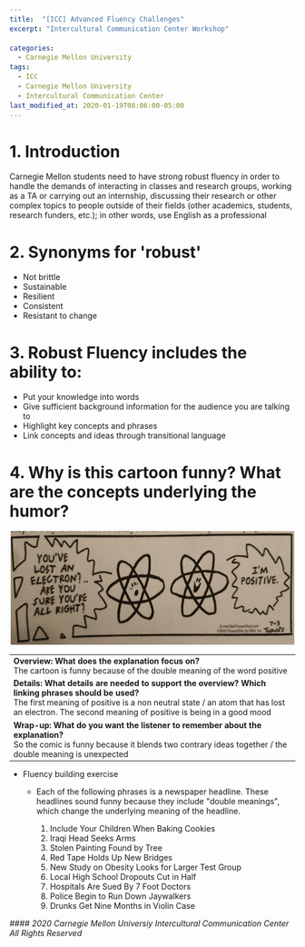 ```yaml
---
title:  "[ICC] Advanced Fluency Challenges"
excerpt: "Intercultural Communication Center Workshop"

categories:
  - Carnegie Mellon University
tags:
  - ICC
  - Carnegie Mellon University
  - Intercultural Communication Center
last_modified_at: 2020-01-19T08:06:00-05:00
---
```


# 1. Introduction
Carnegie Mellon students need to have strong robust fluency in order to handle the demands of interacting in classes and research groups,
working as a TA or carrying out an internship, discussing their research or other complex topics to people outside of their fields (other
academics, students, research funders, etc.); in other words, use English as a professional
  
# 2. Synonyms for 'robust'
- Not brittle
- Sustainable
- Resilient
- Consistent
- Resistant to change

# 3. Robust Fluency includes the ability to:
- Put your knowledge into words
- Give sufficient background information for the audience you are talking to
- Highlight key concepts and phrases
- Link concepts and ideas through transitional language

# 4. Why is this cartoon funny? What are the concepts underlying the humor?
<p align="center">
  <img width="500" height="200" src="/images/ICC0.png">
</p>

|                                               |
| :-------------------------------------------- |
| **Overview: What does the explanation focus on?**<br/>The cartoon is funny because of the double meaning of the word positive |
| **Details: What details are needed to support the overview? Which linking phrases should be used?**<br/>The first meaning of positive is a non neutral state / an atom that has lost an electron. The second meaning of positive is being in a good mood |
| **Wrap-up: What do you want the listener to remember about the explanation?**<br/>So the comic is funny because it blends two contrary ideas together / the double meaning is unexpected |

- Fluency building exercise
  - Each of the following phrases is a newspaper headline. These headlines sound funny because they include "double meanings", which
  change the underlying meaning of the headline.
  
    1. Include Your Children When Baking Cookies
    2. Iraqi Head Seeks Arms
    3. Stolen Painting Found by Tree
    4. Red Tape Holds Up New Bridges
    5. New Study on Obesity Looks for Larger Test Group
    6. Local High School Dropouts Cut in Half
    7. Hospitals Are Sued By 7 Foot Doctors
    8. Police Begin to Run Down Jaywalkers
    9. Drunks Get Nine Months in Violin Case
    
*#### 2020 Carnegie Mellon Universiy Intercultural Communication Center All Rights Reserved*
